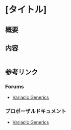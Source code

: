 # [タイトル]

<!-- 最後にTable of Contentsを入れる -->

## 概要

## 内容

```swift
```

## 参考リンク

### Forums

- [Variadic Generics](https://forums.swift.org/t/variadic-generics/54511)

### プロポーザルドキュメント

- [Variadic Generics](https://github.com/apple/swift-evolution/blob/3eed5cb0d80e55edb733d42227d1dc74a885e618/proposals/nnnn-variadic-generics.md)
